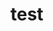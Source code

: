 # test

<vuep template="#example"></vuep>

<script v-pre type="text/x-template" id="example">
  <template>
    <div>Hello, {{ name }}!</div>
  </template>

  <script>
    module.exports = {
      data: function () {
        return { name: 'Vue' }
      }
    }
  </script>
</script>